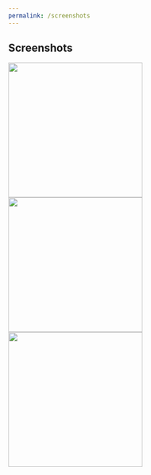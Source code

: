 ```yaml
---
permalink: /screenshots
---
```


## Screenshots

<a href="{{ '/assets/screenshots/en/mainscreen.png' | relative_path }}">
<img src="{{ '/assets/screenshots/en/mainscreen.png' | relative_path }}" width="270">
</a>
<a href="{{ '/assets/screenshots/ja/mainscreen.png' | relative_path }}">
<img src="{{ '/assets/screenshots/ja/mainscreen.png' | relative_path }}" width="270">
</a>
<a href="{{ '/assets/screenshots/nl/mainscreen.png' | relative_path }}">
<img src="{{ '/assets/screenshots/nl/mainscreen.png' | relative_path }}" width="270">
</a>


